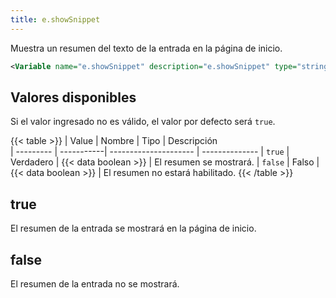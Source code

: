 ```yaml
---
title: e.showSnippet
---
```


Muestra un resumen del texto de la entrada en la página de inicio.

```xml
<Variable name="e.showSnippet" description="e.showSnippet" type="string" value="true"/>
```

## Valores disponibles

Si el valor ingresado no es válido, el valor por defecto será `true`.

{{< table >}}
| Value     | Nombre     | Tipo                  | Descripción   
| --------- | -----------| --------------------- | --------------
| `true`    | Verdadero  | {{< data boolean >}}  | El resumen se mostrará.
| `false`   | Falso      | {{< data boolean >}}  | El resumen no estará habilitado.
{{< /table >}}

## true

El resumen de la entrada se mostrará en la página de inicio.

## false

El resumen de la entrada no se mostrará.
